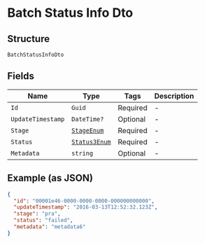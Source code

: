
# Batch Status Info Dto

## Structure

`BatchStatusInfoDto`

## Fields

| Name | Type | Tags | Description |
|  --- | --- | --- | --- |
| `Id` | `Guid` | Required | - |
| `UpdateTimestamp` | `DateTime?` | Optional | - |
| `Stage` | [`StageEnum`](../../doc/models/stage-enum.md) | Required | - |
| `Status` | [`Status3Enum`](../../doc/models/status-3-enum.md) | Required | - |
| `Metadata` | `string` | Optional | - |

## Example (as JSON)

```json
{
  "id": "00001e46-0000-0000-0000-000000000000",
  "updateTimestamp": "2016-03-13T12:52:32.123Z",
  "stage": "pra",
  "status": "failed",
  "metadata": "metadata6"
}
```

